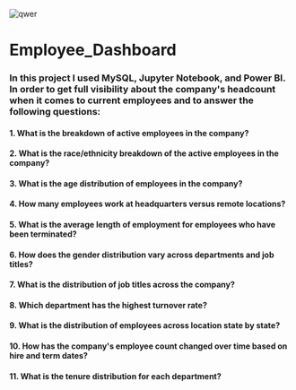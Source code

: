 ![qwer](https://github.com/ahmed-ali11/employee_project/assets/153124099/1f9bb529-a545-409a-8370-d65e33bf401e)

# Employee_Dashboard
### In this project I used MySQL, Jupyter Notebook, and Power BI. In order to get full visibility about the company's headcount when it comes to current employees and to answer the following questions:
#### 1. What is the breakdown of active employees in the company?
#### 2. What is the race/ethnicity breakdown of the active employees in the company?
#### 3. What is the age distribution of employees in the company?
#### 4. How many employees work at headquarters versus remote locations?
#### 5. What is the average length of employment for employees who have been terminated?
#### 6. How does the gender distribution vary across departments and job titles?
#### 7. What is the distribution of job titles across the company?
#### 8. Which department has the highest turnover rate?
#### 9. What is the distribution of employees across location state by state?
#### 10. How has the company's employee count changed over time based on hire and term dates?
#### 11. What is the tenure distribution for each department?


